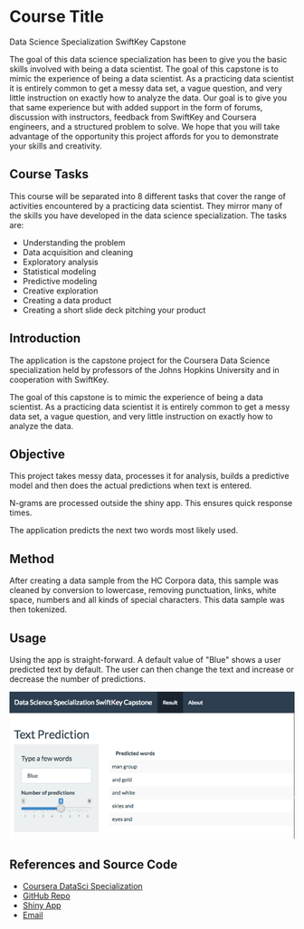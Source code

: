 # Course Title
Data Science Specialization SwiftKey Capstone

The goal of this data science specialization has been to give you the basic skills involved with being a data scientist. The goal of this capstone is to mimic the experience of being a data scientist. As a practicing data scientist it is entirely common to get a messy data set, a vague question, and very little instruction on exactly how to analyze the data. Our goal is to give you that same experience but with added support in the form of forums, discussion with instructors, feedback from SwiftKey and Coursera engineers, and a structured problem to solve. We hope that you will take advantage of the opportunity this project affords for you to demonstrate your skills and creativity.

## Course Tasks
This course will be separated into 8 different tasks that cover the range of activities encountered by a practicing data scientist. They mirror many of the skills you have developed in the data science specialization. The tasks are:

- Understanding the problem
- Data acquisition and cleaning
- Exploratory analysis
- Statistical modeling
- Predictive modeling
- Creative exploration
- Creating a data product
- Creating a short slide deck pitching your product

## Introduction

The application is the capstone project for the Coursera Data Science specialization held by professors of the Johns Hopkins University and in cooperation with SwiftKey. 

The goal of this capstone is to mimic the experience of being a data scientist. As a practicing data scientist it is entirely common to get a messy data set, a vague question, and very little instruction on exactly how to analyze the data.

## Objective

This project takes messy data, processes it for analysis, builds a predictive model and then does the actual predictions when text is entered.

N-grams are processed outside the shiny app. This ensures quick response times.

The application predicts the next two words most likely used.

## Method

After creating a data sample from the HC Corpora data, this sample was cleaned by conversion to lowercase, removing punctuation, links, white space, numbers and all kinds of special characters. This data sample was then tokenized. 

## Usage

Using the app is straight-forward. A default value of "Blue" shows a user predicted text by default. The user can then change the text and increase or decrease the number of predictions.

![ui](img/ds_ui.png)

## References and Source Code

- [Coursera DataSci Specialization](https://www.coursera.org/specializations/jhu-data-science)
- [GitHub Repo](https://github.com/kwhaler/data-science-capstone)
- [Shiny App](https://kwhaler.shinyapps.io/Data_Science_Specialization_Capstone/)
- [Email](mailto:k@polyoptik.io)


